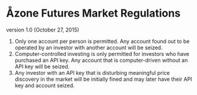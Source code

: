 # Åzone Futures Market Regulations
version 1.0 (October 27, 2015)

1. Only one account per person is permitted. Any account found out to be operated by an investor with another account will be seized.
2. Computer-controlled investing is only permitted for investors who have purchased an API key. Any account that is computer-driven without an API key will be seized.
3. Any investor with an API key that is disturbing meaningful price discovery in the market will be initially fined and may later have their API key and account seized.
